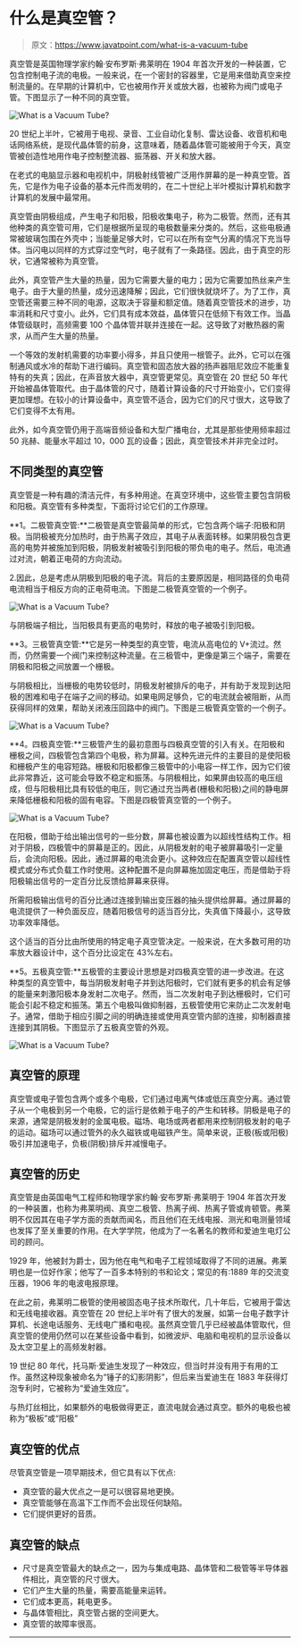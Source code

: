 # 什么是真空管？

> 原文：<https://www.javatpoint.com/what-is-a-vacuum-tube>

真空管是英国物理学家约翰·安布罗斯·弗莱明在 1904 年首次开发的一种装置，它包含控制电子流的电极。一般来说，在一个密封的容器里，它是用来借助真空来控制流量的。在早期的计算机中，它也被用作开关或放大器，也被称为阀门或电子管。下图显示了一种不同的真空管。

![What is a Vacuum Tube?](img/0711202cb10d0faf93f02fadc38cfd17.png)

20 世纪上半叶，它被用于电视、录音、工业自动化复制、雷达设备、收音机和电话网络系统，是现代晶体管的前身，这意味着，随着晶体管可能被用于今天，真空管被创造性地用作电子控制整流器、振荡器、开关和放大器。

在老式的电脑显示器和电视机中，阴极射线管被广泛用作屏幕的是一种真空管。首先，它是作为电子设备的基本元件而发明的，在二十世纪上半叶模拟计算机和数字计算机的发展中最常用。

真空管由阴极组成，产生电子和阳极，阳极收集电子，称为二极管。然而，还有其他种类的真空管可用，它们是根据所呈现的电极数量来分类的。然后，这些电极通常被玻璃包围在外壳中；当能量足够大时，它可以在所有空气分离的情况下充当导体。当闪电以同样的方式穿过空气时，电子就有了一条路径。因此，由于真空的形状，它通常被称为真空管。

此外，真空管产生大量的热量，因为它需要大量的电力；因为它需要加热丝来产生电子。由于大量的热量，成分迅速降解；因此，它们很快就烧坏了。为了工作，真空管还需要三种不同的电源，这取决于容量和额定值。随着真空管技术的进步，功率消耗和尺寸变小。此外，它们具有成本效益，晶体管只在低频下有效工作。当晶体管级联时，高频需要 100 个晶体管并联并连接在一起。这导致了对散热器的需求，从而产生大量的热量。

一个等效的发射机需要的功率要小得多，并且只使用一根管子。此外，它可以在强制通风或水冷的帮助下进行编码。真空管和固态放大器的扬声器阻尼效应不能重复特有的失真；因此，在声音放大器中，真空管更常见。真空管在 20 世纪 50 年代开始被晶体管取代。由于晶体管的尺寸，随着计算设备的尺寸开始变小，它们变得更加理想。在较小的计算设备中，真空管不适合，因为它们的尺寸很大，这导致了它们变得不太有用。

此外，如今真空管仍用于高端音频设备和大型广播电台，尤其是那些使用频率超过 50 兆赫、能量水平超过 10，000 瓦的设备；因此，真空管技术并非完全过时。

## 不同类型的真空管

真空管是一种有趣的清洁元件，有多种用途。在真空环境中，这些管主要包含阴极和阳极。真空管有多种类型，下面将讨论它们的工作原理。

**1。二极管真空管:**二极管是真空管最简单的形式，它包含两个端子:阳极和阴极。当阴极被充分加热时，由于热离子效应，其电子从表面转移。如果阴极包含更高的电势并被施加到阳极，阴极发射被吸引到阳极的带负电的电子。然后，电流通过对流，朝着正电荷的方向流动。

2.因此，总是考虑从阴极到阳极的电子流。背后的主要原因是，相同路径的负电荷电流相当于相反方向的正电荷电流。下图是二极管真空管的一个例子。

![What is a Vacuum Tube?](img/640ad21f5275d162359f84a331ef7331.png)

与阴极端子相比，当阳极具有更高的电势时，释放的电子被吸引到阳极。

**3。三极管真空管:**它是另一种类型的真空管，电流从高电位的 V+流过。然而，仍然需要一个阀门来控制这种流量。在三极管中，更像是第三个端子，需要在阴极和阳极之间放置一个栅极。

与阴极相比，当栅极的电势较低时，阴极发射被排斥的电子，并有助于发现到达阳极的困难和电子在端子之间的移动。如果电网足够负，它的电流就会被阻断，从而获得同样的效果，帮助关闭液压回路中的阀门。下图是三极管真空管的一个例子。

![What is a Vacuum Tube?](img/28a1f254fee9ab1905ee4d016321097f.png)

**4。四极真空管:**三极管产生的最初意图与四极真空管的引入有关。在阳极和栅极之间，四极管包含第四个电极，称为屏幕。这种先进元件的主要目的是使阳极和栅极产生的电容短路。栅极和阳极都像三极管中的小电容一样工作，因为它们彼此非常靠近，这可能会导致不稳定和振荡。与阴极相比，如果屏由较高的电压组成，但与阳极相比具有较低的电压，则它通过充当两者(栅极和阳极)之间的静电屏来降低栅极和阳极的固有电容。下图是四极管真空管的一个例子。

![What is a Vacuum Tube?](img/fdc6ec447ee7ae4e9837ccab518ddaae.png)

在阳极，借助于给出输出信号的一些分数，屏幕也被设置为以超线性结构工作。相对于阴极，四极管中的屏幕是正的。因此，从阴极发射的电子被屏幕吸引一定量后，会流向阳极。因此，通过屏幕的电流会更小。这种效应在配置真空管以超线性模式或分布式负载工作时使用。这种配置不是向屏幕施加固定电压，而是借助于将阳极输出信号的一定百分比反馈给屏幕来获得。

所需阳极输出信号的百分比通过连接到输出变压器的抽头提供给屏幕。通过屏幕的电流提供了一种负面反应，随着阳极信号的适当百分比，失真值下降最小，这导致功率效率降低。

这个适当的百分比由所使用的特定电子真空管决定。一般来说，在大多数可用的功率放大器设计中，这个百分比设定在 43%左右。

**5。五极真空管:**五极管的主要设计思想是对四极真空管的进一步改进。在这种类型的真空管中，每当阴极发射电子并到达阳极时，它们就有更多的机会有足够的能量来刺激阳极本身发射二次电子。然而，当二次发射电子到达栅极时，它们可能会引起不稳定和振荡。第五个电极叫做抑制器，五极管使用它来防止二次发射电子。通常，借助于相应引脚之间的明确连接或使用真空管内部的连接，抑制器直接连接到其阴极。下图显示了五极真空管的外观。

![What is a Vacuum Tube?](img/660fd65597c8efa615cdf47118793a8d.png)

## 真空管的原理

真空管或电子管包含两个或多个电极，它们通过电离气体或低压真空分离。通过管子从一个电极到另一个电极，它的运行是依赖于电子的产生和转移。阴极是电子的来源，通常是阴极发射的金属电极。磁场、电场或两者都用来控制阴极发射的电子的运动。磁场可以通过管外的永久磁铁或电磁铁产生。简单来说，正极(板或阳极)吸引并加速电子，负极(阴极)排斥并减慢电子。

## 真空管的历史

真空管是由英国电气工程师和物理学家约翰·安布罗斯·弗莱明于 1904 年首次开发的一种装置，也称为弗莱明阀、真空二极管、热离子阀、热离子管或肯顿管。弗莱明不仅因其在电子学方面的贡献而闻名，而且他们在无线电报、测光和电测量领域也发挥了至关重要的作用。在大学学院，他成为了一名著名的教师和爱迪生电灯公司的顾问。

1929 年，他被封为爵士，因为他在电气和电子工程领域取得了不同的进展。弗莱明也是一位好作家；他写了一百多本特别的书和论文；常见的有:1889 年的交流变压器，1906 年的电波电报原理。

在此之前，弗莱明二极管的使用被固态电子技术所取代，几十年后，它被用于雷达和无线电接收器。真空管在 20 世纪上半叶有了很大的发展，如第一台电子数字计算机、长途电话服务、无线电广播和电视。虽然真空管几乎已经被晶体管取代，但真空管的使用仍然可以在某些设备中看到，如微波炉、电脑和电视机的显示设备以及太空卫星上的高频发射器。

19 世纪 80 年代，托马斯·爱迪生发现了一种效应，但当时并没有用于有用的工作。虽然这种现象被命名为“锤子的幻影阴影”，但后来当爱迪生在 1883 年获得灯泡专利时，它被称为“爱迪生效应”。

与热灯丝相比，如果额外的电极做得更正，直流电就会通过真空。额外的电极也被称为“极板”或“阳极”

## 真空管的优点

尽管真空管是一项早期技术，但它具有以下优点:

*   真空管的最大优点之一是可以很容易地更换。
*   真空管能够在高温下工作而不会出现任何缺陷。
*   它们提供更好的音质。

## 真空管的缺点

*   尺寸是真空管最大的缺点之一，因为与集成电路、晶体管和二极管等半导体器件相比，真空管的尺寸很大。
*   它们产生大量的热量，需要高能量来运转。
*   它们成本更高，耗电更多。
*   与晶体管相比，真空管占据的空间更大。
*   真空管的故障率很高。

* * *